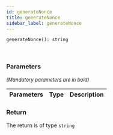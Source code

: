 ```yaml
---
id: generateNonce
title: generateNonce
sidebar_label: generateNonce
---
```


```tsx
generateNonce(): string
```
<br/>



### Parameters

<font size="2"><i>(Mandatory parameters are in bold)</i></font>

| Parameters | Type | Description |
| --------- | ---- | ----------- |


### Return



The return is of type <code>string</code>